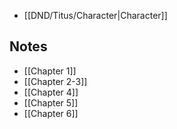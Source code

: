 - [[DND/Titus/Character|Character]]
## Notes
- [[Chapter 1]]
- [[Chapter 2-3]]
- [[Chapter 4]]
- [[Chapter 5]]
- [[Chapter 6]]